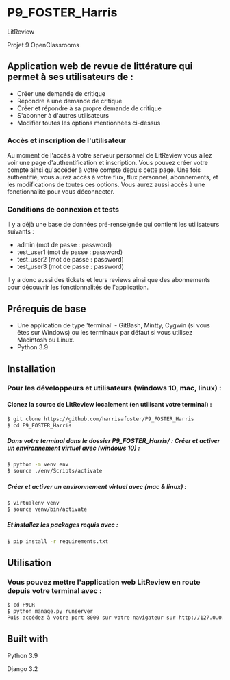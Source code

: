 # P9_FOSTER_Harris
LitReview

Projet 9 OpenClassrooms

## Application web de revue de littérature qui permet à ses utilisateurs de :
- Créer une demande de critique
- Répondre à une demande de critique
- Créer et répondre à sa propre demande de critique
- S'abonner à d'autres utilisateurs
- Modifier toutes les options mentionnées ci-dessus
### Accès et inscription de l'utilisateur
Au moment de l'accès à votre serveur personnel de LitReview vous allez voir une page d'authentification et inscription.
Vous pouvez créer votre compte ainsi qu'accéder à votre compte depuis cette page. Une fois authentifié, vous aurez accès
à votre flux, flux personnel, abonnements, et les modifications de toutes ces options. Vous aurez aussi accès à une
fonctionnalité pour vous déconnecter. 
### Conditions de connexion et tests
Il y a déjà une base de données pré-renseignée qui contient les utilisateurs suivants :
- admin (mot de passe : password)
- test_user1 (mot de passe : password)
- test_user2 (mot de passe : password)
- test_user3 (mot de passe : password)

Il y a donc aussi des tickets et leurs reviews ainsi que des abonnements pour découvrir les fonctionnalités de l'application.


## Prérequis de base
- Une application de type 'terminal' - GitBash, Mintty, Cygwin (si vous êtes sur Windows) 
   ou les terminaux par défaut si vous utilisez Macintosh ou Linux. 
- Python 3.9

## Installation
### Pour les développeurs et utilisateurs (windows 10, mac, linux) :
#### Clonez la source de LitReview localement (en utilisant votre terminal) :
```sh
$ git clone https://github.com/harrisafoster/P9_FOSTER_Harris
$ cd P9_FOSTER_Harris
```
##### Dans votre terminal dans le dossier P9_FOSTER_Harris/ : Créer et activer un environnement virtuel avec (windows 10) :
```sh
$ python -m venv env
$ source ./env/Scripts/activate
```
##### Créer et activer un environnement virtuel avec (mac & linux) :
```sh
$ virtualenv venv
$ source venv/bin/activate
```
##### Et installez les packages requis avec :
```sh
$ pip install -r requirements.txt
```
## Utilisation
### Vous pouvez mettre l'application web LitReview en route depuis votre terminal avec :
```sh
$ cd P9LR
$ python manage.py runserver
Puis accédez à votre port 8000 sur votre navigateur sur http://127.0.0.1:8000/
```

## Built with
Python 3.9 

Django 3.2